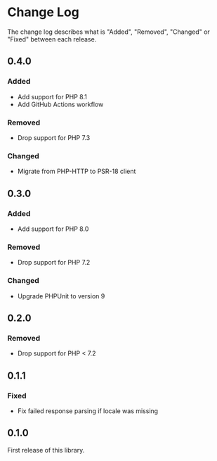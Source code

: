 # Change Log

The change log describes what is "Added", "Removed", "Changed" or "Fixed" between each release.

## 0.4.0

### Added

- Add support for PHP 8.1
- Add GitHub Actions workflow

### Removed

- Drop support for PHP 7.3

### Changed

- Migrate from PHP-HTTP to PSR-18 client

## 0.3.0

### Added

- Add support for PHP 8.0

### Removed

- Drop support for PHP 7.2

### Changed

- Upgrade PHPUnit to version 9

## 0.2.0

### Removed

- Drop support for PHP < 7.2

## 0.1.1

### Fixed

- Fix failed response parsing if locale was missing

## 0.1.0

First release of this library.
